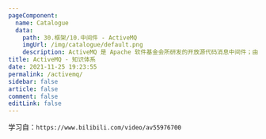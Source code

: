 ```yaml
---
pageComponent: 
  name: Catalogue
  data: 
    path: 30.框架/10.中间件 - ActiveMQ
    imgUrl: /img/catalogue/default.png
    description: ActiveMQ 是 Apache 软件基金会所研发的开放源代码消息中间件；由于 ActiveMQ 是一个纯 Java 程序，因此只需要操作系统支持 Java 虚拟机，ActiveMQ 便可执行。
title: ActiveMQ - 知识体系
date: 2021-11-25 19:23:55
permalink: /activemq/
sidebar: false
article: false
comment: false
editLink: false
---
```


学习自：`https://www.bilibili.com/video/av55976700`